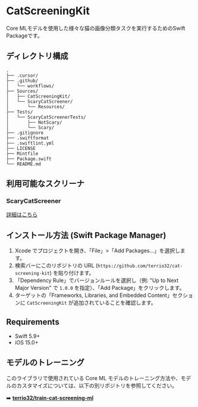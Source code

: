 # CatScreeningKit

Core MLモデルを使用した様々な猫の画像分類タスクを実行するためのSwift Packageです。

## ディレクトリ構成

```
.
├── .cursor/
├── .github/
│   └── workflows/
├── Sources/
│   ├── CatScreeningKit/
│   └── ScaryCatScreener/
│       └── Resources/
├── Tests/
│   └── ScaryCatScreenerTests/
│       ├── NotScary/
│       └── Scary/
├── .gitignore
├── .swiftformat
├── .swiftlint.yml
├── LICENSE
├── Mintfile
├── Package.swift
└── README.md
```

## 利用可能なスクリーナ

### ScaryCatScreener
[詳細はこちら](./Sources/ScaryCatScreener/SCARY_CAT_SCREENER.md)

## インストール方法 (Swift Package Manager)

1. Xcode でプロジェクトを開き、「File」>「Add Packages...」を選択します。
2. 検索バーにこのリポジトリの URL (`https://github.com/terrio32/cat-screening-kit`) を貼り付けます。
3. 「Dependency Rule」でバージョンルールを選択し（例: "Up to Next Major Version" で `1.0.0` を指定）、「Add Package」をクリックします。
4. ターゲットの「Frameworks, Libraries, and Embedded Content」セクションに `CatScreeningKit` が追加されていることを確認します。

## Requirements

*   Swift 5.9+
*   iOS 15.0+

## モデルのトレーニング

このライブラリで使用されている Core ML モデルのトレーニング方法や、モデルのカスタマイズについては、以下の別リポジトリを参照してください。

➡️ **[terrio32/train-cat-screening-ml](https://github.com/terrio32/train-cat-screening-ml)**